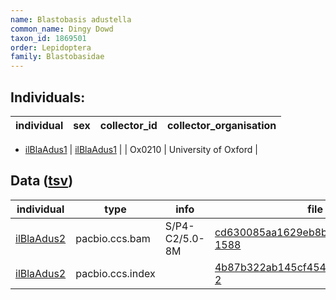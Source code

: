 ```yaml
---
name: Blastobasis adustella
common_name: Dingy Dowd
taxon_id: 1869501
order: Lepidoptera
family: Blastobasidae
---
```


## Individuals:

| individual | sex | collector_id | collector_organisation |
| ---------- | --- | ------------ | ---------------------- |
  * [ilBlaAdus1](ilBlaAdus1.md)
| [ilBlaAdus1](ilBlaAdus1.md) |  | Ox0210 | University of Oxford |

## Data ([tsv](Blastobasis_adustella_data.tsv))

| individual | type | info | file |
| ---------- | ---- | ---- | ---- |
| [ilBlaAdus2](ilBlaAdus2.md) | pacbio.ccs.bam | S/P4-C2/5.0-8M | [cd630085aa1629eb8bdc8c0af81e1fc2-1588](https://darwin.cog.sanger.ac.uk/insects/Blastobasis_adustella/ilBlaAdus2/genomic_data/pacbio/m64089_191122_131021.bc1016_BAK8B_OA--bc1016_BAK8B_OA.ccs.bam) |
| [ilBlaAdus2](ilBlaAdus2.md) | pacbio.ccs.index |  | [4b87b322ab145cf4544ce05f8b49b85f-2](https://darwin.cog.sanger.ac.uk/insects/Blastobasis_adustella/ilBlaAdus2/genomic_data/pacbio/m64089_191122_131021.bc1016_BAK8B_OA--bc1016_BAK8B_OA.ccs.bam.pbi) |
